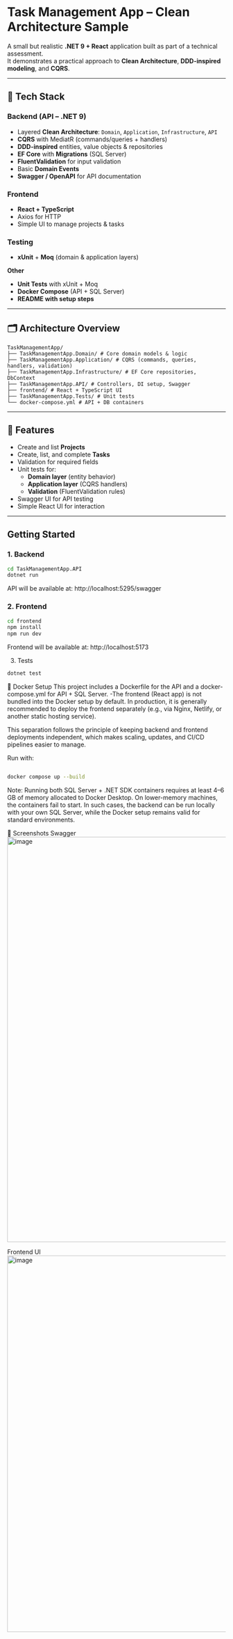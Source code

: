 # Task Management App – Clean Architecture Sample

A small but realistic **.NET 9 + React** application built as part of a technical assessment.  
It demonstrates a practical approach to **Clean Architecture**, **DDD-inspired modeling**, and **CQRS**.

---

## 🚀 Tech Stack

### Backend (API – .NET 9)
- Layered **Clean Architecture**: `Domain`, `Application`, `Infrastructure`, `API`
- **CQRS** with MediatR (commands/queries + handlers)
- **DDD-inspired** entities, value objects & repositories
- **EF Core** with **Migrations** (SQL Server)
- **FluentValidation** for input validation
- Basic **Domain Events**
- **Swagger / OpenAPI** for API documentation

### Frontend
- **React + TypeScript**
- Axios for HTTP
- Simple UI to manage projects & tasks

### Testing
- **xUnit** + **Moq** (domain & application layers)

**Other**
- **Unit Tests** with xUnit + Moq
- **Docker Compose** (API + SQL Server)
- **README with setup steps**

---

## 🗂️ Architecture Overview
```
TaskManagementApp/
├── TaskManagementApp.Domain/ # Core domain models & logic
├── TaskManagementApp.Application/ # CQRS (commands, queries, handlers, validation)
├── TaskManagementApp.Infrastructure/ # EF Core repositories, DbContext
├── TaskManagementApp.API/ # Controllers, DI setup, Swagger
├── frontend/ # React + TypeScript UI
├── TaskManagementApp.Tests/ # Unit tests
└── docker-compose.yml # API + DB containers
```

---

## 🧪 Features

- Create and list **Projects**
- Create, list, and complete **Tasks**
- Validation for required fields
- Unit tests for:
  - **Domain layer** (entity behavior)
  - **Application layer** (CQRS handlers)
  - **Validation** (FluentValidation rules)
- Swagger UI for API testing
- Simple React UI for interaction

---

##  Getting Started

### 1. Backend
```bash
cd TaskManagementApp.API
dotnet run
```
API will be available at: http://localhost:5295/swagger

### 2. Frontend
```bash
cd frontend
npm install
npm run dev
```
Frontend will be available at: http://localhost:5173

3. Tests
```bash
dotnet test
```
🐳 Docker Setup
This project includes a Dockerfile for the API and a docker-compose.yml for API + SQL Server.
-The frontend (React app) is not bundled into the Docker setup by default.
In production, it is generally recommended to deploy the frontend separately (e.g., via Nginx, Netlify, or another static hosting service).

This separation follows the principle of keeping backend and frontend deployments independent, which makes scaling, updates, and CI/CD pipelines easier to manage.

Run with:
```bash

docker compose up --build
```
 Note: Running both SQL Server + .NET SDK containers requires at least 4–6 GB of memory allocated to Docker Desktop.
On lower-memory machines, the containers  fail to start.
In such cases, the backend can be run locally with your own SQL Server, while the Docker setup remains valid for standard environments.

📸 Screenshots
Swagger
<img width="1805" height="932" alt="image" src="https://github.com/user-attachments/assets/0b11175e-08db-4922-a2c3-88263c6a66d1" />

Frontend UI
<img width="1693" height="866" alt="image" src="https://github.com/user-attachments/assets/d4495ac5-385b-4b00-8a4d-43c49b78c6a3" />


